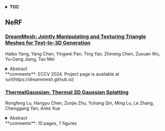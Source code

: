 <details>
  <summary><b>TOC</b></summary>
  <ol>
    <li><a href=#nerf>NeRF</a></li>
      <ul>
        <li><a href=#DreamMesh:-Jointly-Manipulating-and-Texturing-Triangle-Meshes-for-Text-to-3D-Generation>DreamMesh: Jointly Manipulating and Texturing Triangle Meshes for Text-to-3D Generation</a></li>
        <li><a href=#ThermalGaussian:-Thermal-3D-Gaussian-Splatting>ThermalGaussian: Thermal 3D Gaussian Splatting</a></li>
      </ul>
    </li>
  </ol>
</details>

## NeRF  

### [DreamMesh: Jointly Manipulating and Texturing Triangle Meshes for Text-to-3D Generation](http://arxiv.org/abs/2409.07454)  
Haibo Yang, Yang Chen, Yingwei Pan, Ting Yao, Zhineng Chen, Zuxuan Wu, Yu-Gang Jiang, Tao Mei  
<details>  
  <summary>Abstract</summary>  
  <ol>  
    Learning radiance fields (NeRF) with powerful 2D diffusion models has garnered popularity for text-to-3D generation. Nevertheless, the implicit 3D representations of NeRF lack explicit modeling of meshes and textures over surfaces, and such surface-undefined way may suffer from the issues, e.g., noisy surfaces with ambiguous texture details or cross-view inconsistency. To alleviate this, we present DreamMesh, a novel text-to-3D architecture that pivots on well-defined surfaces (triangle meshes) to generate high-fidelity explicit 3D model. Technically, DreamMesh capitalizes on a distinctive coarse-to-fine scheme. In the coarse stage, the mesh is first deformed by text-guided Jacobians and then DreamMesh textures the mesh with an interlaced use of 2D diffusion models in a tuning free manner from multiple viewpoints. In the fine stage, DreamMesh jointly manipulates the mesh and refines the texture map, leading to high-quality triangle meshes with high-fidelity textured materials. Extensive experiments demonstrate that DreamMesh significantly outperforms state-of-the-art text-to-3D methods in faithfully generating 3D content with richer textual details and enhanced geometry. Our project page is available at https://dreammesh.github.io.  
  </ol>  
</details>  
**comments**: ECCV 2024. Project page is available at
  \url{https://dreammesh.github.io}  
  
### [ThermalGaussian: Thermal 3D Gaussian Splatting](http://arxiv.org/abs/2409.07200)  
Rongfeng Lu, Hangyu Chen, Zunjie Zhu, Yuhang Qin, Ming Lu, Le Zhang, Chenggang Yan, Anke Xue  
<details>  
  <summary>Abstract</summary>  
  <ol>  
    Thermography is especially valuable for the military and other users of surveillance cameras. Some recent methods based on Neural Radiance Fields (NeRF) are proposed to reconstruct the thermal scenes in 3D from a set of thermal and RGB images. However, unlike NeRF, 3D Gaussian splatting (3DGS) prevails due to its rapid training and real-time rendering. In this work, we propose ThermalGaussian, the first thermal 3DGS approach capable of rendering high-quality images in RGB and thermal modalities. We first calibrate the RGB camera and the thermal camera to ensure that both modalities are accurately aligned. Subsequently, we use the registered images to learn the multimodal 3D Gaussians. To prevent the overfitting of any single modality, we introduce several multimodal regularization constraints. We also develop smoothing constraints tailored to the physical characteristics of the thermal modality. Besides, we contribute a real-world dataset named RGBT-Scenes, captured by a hand-hold thermal-infrared camera, facilitating future research on thermal scene reconstruction. We conduct comprehensive experiments to show that ThermalGaussian achieves photorealistic rendering of thermal images and improves the rendering quality of RGB images. With the proposed multimodal regularization constraints, we also reduced the model's storage cost by 90\%. The code and dataset will be released.  
  </ol>  
</details>  
**comments**: 10 pages, 7 figures  
  
  




